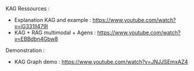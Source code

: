 KAG Ressources : 
- Explanation KAG and example : https://www.youtube.com/watch?v=iG331lI479I
- KAG + RAG multimodal + Agens : https://www.youtube.com/watch?v=EBBdbn4Gbw8

Demonstration : 
- KAG Graph demo : https://www.youtube.com/watch?v=JNJJSEmxAZ4